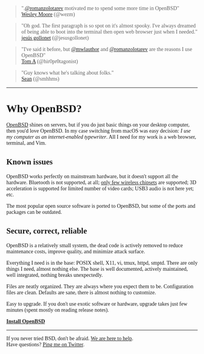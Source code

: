 <style><!-- BODY, H1, H2 {
  font-family: "Comic Sans MS", "Chalkboard SE", "Comic Neue";
}--></style>

> ".<a
href="https://mobile.twitter.com/romanzolotarev">@romanzolotarev</a>
motivated me to spend some more time in OpenBSD"<br>
[Wesley Moore](https://mobile.twitter.com/wezm/status/987251788821684224 "20 April 2018")
(@wezm)

> "Oh god. The first paragraph is so spot on it's almost spooky. I've
always dreamed of being able to boot into the terminal then open web
browser just when I needed."<br>
[jes&uacute;s gollonet](https://mobile.twitter.com/jesusgollonet/status/930376114110951424 "14 November 2017")
(@jesusgollonet)

> "I've said it before, but <a
href="https://mobile.twitter.com/mwlauthor">@mwlauthor</a> and <a
href="https://mobile.twitter.com/romanzolotarev">@romanzolotarev</a> are
the reasons I use OpenBSD"<br>
[Tom A](https://mobile.twitter.com/hir0pr0tagonist/status/986292987566149632 "17 April 2018")
(@hir0pr0tagonist)

> "Guy knows what he's talking about folks."<br>
[Sean](https://mobile.twitter.com/smhhms/status/930470965754114052 "14 November 2017")
(@smhhms)

---

# Why OpenBSD?

[OpenBSD](https://www.openbsd.org) shines on servers, but if you do just
basic things on your desktop computer, then you'd love OpenBSD. In my
case switching from macOS was easy decision: _I use my computer as an
internet-enabled typewriter_. All I need for my work is a web browser,
terminal, and Vim.

## Known issues

OpenBSD works perfectly on mainstream hardware, but it doesn't support
all the hardware. Bluetooth is not supported, at all; [only few wireless
chipsets](https://man.openbsd.org/?query=wireless&apropos=1) are
supported; 3D acceleration is supported for limited number of video
cards; USB3 audio is not here yet; etc.

The most popular open source software is ported to OpenBSD, but some of
the ports and packages can be outdated.

## Secure, correct, reliable

OpenBSD is a relatively small system, the dead code is actively removed
to reduce maintenance costs, improve quality, and minimize attack
surface.

Everything I need is in the base: POSIX shell, X11, vi, tmux, httpd,
smptd. There are only things I need, almost nothing else. The base is
well documented, actively maintained, well integrated, nothing breaks
unexpectedly.

Files are neatly organized. They are always where you expect them to be.
Configuration files are clean. Defaults are sane, there is almost
nothing to customize.

Easy to upgrade. If you don't use exotic software or hardware, upgrade
takes just few minutes (spent mostly on reading release notes).

**[Install OpenBSD](/openbsd/install.html)**

---

If you never tried BSD, don't be afraid. [We are here to
help](https://mobile.twitter.com/romanzolotarev/lists/bsd/members).
<br>Have questions? [Ping me on Twitter](https://mobile.twitter.com/romanzolotarev).
